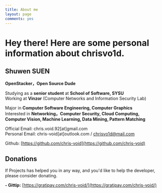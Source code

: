 ```yaml
---
title: About me
layout: page
comments: yes
---
```


Hey there! Here are some personal information about chrisvo1d.
=======

## Shuwen SUEN

**OpenStacker，Open Source Dude**

Studying as a **senior student** at **School of Software, SYSU**    
Working at **Vinzor** (Computer Networks and Information Security Lab)

Major in **Computer Software Engineering, Computer Graphics**    
Interested in **Networking，Computer Security, Cloud Computing, Computer Vision, Machine Learning, Data Mining, Pattern Matching**    

Official Email: chris.void.92[at]gmail.com     
Personal Email: chris-void[at]outlook.com / chrisvo1d@mail.com    

Github: [https://github.com/chris-void](https://github.com/chris-void)

## Donations

If Projects has helped you in any way, and you'd like to help the developer, please consider donating.

**- Gittip:** [https://gratipay.com/chris-void/](https://gratipay.com/chris-void/)
